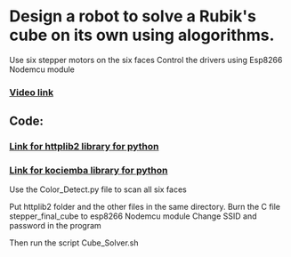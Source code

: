 # Design a robot to solve a Rubik's cube on its own using alogorithms.
Use six stepper motors on the six faces
Control the drivers using Esp8266 Nodemcu module

### [Video link](https://www.youtube.com/watch?v=O-Tbm4wf4_U)
## Code:
### [Link for httplib2 library for python](https://github.com/httplib2/httplib2)
### [Link for kociemba library for python](https://github.com/muodov/kociemba)

Use the Color_Detect.py file to scan all six faces

Put httplib2 folder and the other files in the same directory.
Burn the C file stepper_final_cube to esp8266 Nodemcu module Change SSID and password in the program

Then run the script Cube_Solver.sh
